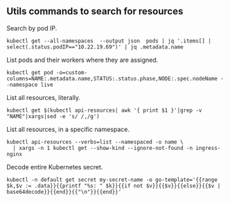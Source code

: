 ## Utils commands to search for resources

Search by pod IP.
~~~
kubectl get --all-namespaces  --output json  pods | jq '.items[] | select(.status.podIP=="10.22.19.69")' | jq .metadata.name
~~~

List pods and their workers where they are assigned.
~~~
kubectl get pod -o=custom-columns=NAME:.metadata.name,STATUS:.status.phase,NODE:.spec.nodeName --namespace live
~~~

List all resources, literally.
~~~
kubectl get $(kubectl api-resources| awk '{ print $1 }'|grep -v "NAME"|xargs|sed -e 's/ /,/g')
~~~

List all resources, in a specific namespace.
~~~
kubectl api-resources --verbs=list --namespaced -o name \
  | xargs -n 1 kubectl get --show-kind --ignore-not-found -n ingress-nginx
~~~

Decode entire Kubernetes secret.
~~~
kubectl -n default get secret my-secret-name -o go-template='{{range $k,$v := .data}}{{printf "%s: " $k}}{{if not $v}}{{$v}}{{else}}{{$v | base64decode}}{{end}}{{"\n"}}{{end}}'
~~~
